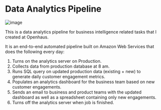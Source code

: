# Data Analytics Pipeline
![image](https://github.com/dg1223/data-analytics-pipeline/assets/4992116/2ed2c2cb-d545-4747-98cc-8f7478b4f9e0)

This is a data analytics pipeline for business intelligence related tasks that I created at Openhaus.

It is an end-to-end automated pipeline built on Amazon Web Services that does the following every day:
1.  Turns on the analytics server on Production.
2.  Collects data from production database at 8 am.
3.  Runs SQL query on updated production data (existing + new) to generate daily customer engagement metrics.
4.  Populates an analytics dashboard for the business team based on new customer engagements.
5.  Sends an email to business and product teams with the updated dashboard as well as a spreadsheet containing only new engagements.
6.  Turns off the analytics server when job is finished.
